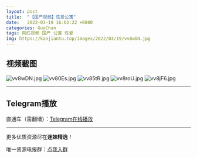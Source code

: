 ```yaml
---
layout: post
title:  "【国产视频】性爱公寓"
date:   2022-03-19 16:02:22 +0800
categories: GuoChan
tags: 网红视频 国产 公寓 性爱
img: https://kanjiantu.top/images/2022/03/19/vv8wDN.jpg
---
```



## 视频截图

![vv8wDN.jpg](https://kanjiantu.top/images/2022/03/19/vv8wDN.jpg)
![vv80Es.jpg](https://kanjiantu.top/images/2022/03/19/vv80Es.jpg)
![vv85tR.jpg](https://kanjiantu.top/images/2022/03/19/vv85tR.jpg)
![vv8roU.jpg](https://kanjiantu.top/images/2022/03/19/vv8roU.jpg)
![vv8jF6.jpg](https://kanjiantu.top/images/2022/03/19/vv8jF6.jpg)

* * *
## Telegram播放

直通车（需翻墙）：[Telegram在线播放](https://t.me/mimeijingxuan/242)

* * *
更多优质资源尽在**迷妹精选**！

唯一资源电报群：[点我入群](https://t.me/mimeijingxuan)


